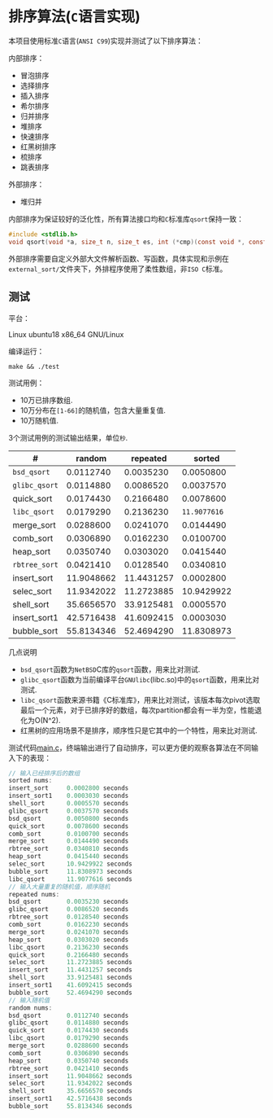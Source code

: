 # 排序算法(`C`语言实现)

本项目使用标准`C`语言(`ANSI C99`)实现并测试了以下排序算法：

内部排序：
- 冒泡排序
- 选择排序
- 插入排序
- 希尔排序
- 归并排序
- 堆排序
- 快速排序
- 红黑树排序
- 梳排序
- 跳表排序

外部排序：
 * 堆归并

内部排序为保证较好的泛化性，所有算法接口均和`C`标准库`qsort`保持一致：
```c
#include <stdlib.h>
void qsort(void *a, size_t n, size_t es, int (*cmp)(const void *, const void *));
```

外部排序需要自定义外部大文件解析函数、写函数，具体实现和示例在 `external_sort/`文件夹下，外排程序使用了柔性数组，非`ISO C`标准。

## 测试

平台：

Linux ubuntu18 x86_64 GNU/Linux

编译运行：

    make && ./test

测试用例：
- 10万已排序数组.
- 10万分布在`[1-66]`的随机值，包含大量重复值.
- 10万随机值.


3个测试用例的测试输出结果，单位`秒`.

|#           |  random   | repeated    | sorted
|------------|---------- | --------- | --------- |
|`bsd_qsort`   | 0.0112740 | 0.0035230 | 0.0050800|
|`glibc_qsort` | 0.0114880 | 0.0086520 | 0.0037570|
|quick_sort  | 0.0174430 | 0.2166480 | 0.0078600|
|`libc_qsort`  | 0.0179290 | 0.2136230 |`11.9077616`|
|merge_sort  | 0.0288600 | 0.0241070 | 0.0144490|
|comb_sort   | 0.0306890 | 0.0162230 | 0.0100700|
|heap_sort   | 0.0350740 | 0.0303020 | 0.0415440|
|`rbtree_sort` | 0.0421410 | 0.0128540 | 0.0340810|
|insert_sort | 11.9048662|11.4431257 | 0.0002800|
|selec_sort  | 11.9342022|11.2723885 |10.9429922|
|shell_sort  | 35.6656570|33.9125481 | 0.0005570|
|insert_sort1| 42.5716438|41.6092415 | 0.0003030|
|bubble_sort | 55.8134346|52.4694290 |11.8308973|



几点说明

  * `bsd_qsort`函数为`NetBSD`C库的`qsort`函数，用来比对测试.
  * `glibc_qsort`函数为当前编译平台`GNUlibc`(libc.so)中的`qsort`函数，用来比对测试.
  * `libc_qsort`函数来源书籍《C标准库》，用来比对测试，该版本每次pivot选取最后一个元素，对于已排序好的数组，每次partition都会有一半为空，性能退化为O(N^2).
  *  红黑树的应用场景不是排序，顺序性只是它其中的一个特性，用来比对测试.



测试代码[main.c](main.c)，终端输出进行了自动排序，可以更方便的观察各算法在不同输入下的表现：

```c
// 输入已经排序后的数组
sorted nums:
insert_sort     0.0002800 seconds
insert_sort1    0.0003030 seconds
shell_sort      0.0005570 seconds
glibc_qsort     0.0037570 seconds
bsd_qsort       0.0050800 seconds
quick_sort      0.0078600 seconds
comb_sort       0.0100700 seconds
merge_sort      0.0144490 seconds
rbtree_sort     0.0340810 seconds
heap_sort       0.0415440 seconds
selec_sort      10.9429922 seconds
bubble_sort     11.8308973 seconds
libc_qsort      11.9077616 seconds
// 输入大量重复的随机值，顺序随机
repeated nums:
bsd_qsort       0.0035230 seconds
glibc_qsort     0.0086520 seconds
rbtree_sort     0.0128540 seconds
comb_sort       0.0162230 seconds
merge_sort      0.0241070 seconds
heap_sort       0.0303020 seconds
libc_qsort      0.2136230 seconds
quick_sort      0.2166480 seconds
selec_sort      11.2723885 seconds
insert_sort     11.4431257 seconds
shell_sort      33.9125481 seconds
insert_sort1    41.6092415 seconds
bubble_sort     52.4694290 seconds
// 输入随机值
random nums:
bsd_qsort       0.0112740 seconds
glibc_qsort     0.0114880 seconds
quick_sort      0.0174430 seconds
libc_qsort      0.0179290 seconds
merge_sort      0.0288600 seconds
comb_sort       0.0306890 seconds
heap_sort       0.0350740 seconds
rbtree_sort     0.0421410 seconds
insert_sort     11.9048662 seconds
selec_sort      11.9342022 seconds
shell_sort      35.6656570 seconds
insert_sort1    42.5716438 seconds
bubble_sort     55.8134346 seconds
```
